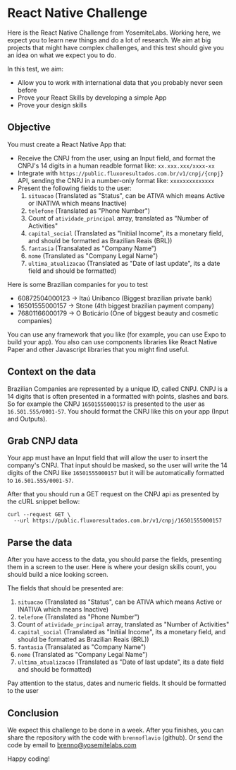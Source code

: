 # React Native Challenge

Here is the React Native Challenge from YosemiteLabs. Working here, we expect you to learn new things and do a lot of research. We aim at big projects that might have complex challenges, and this test should give you an idea on what we expect you to do.

In this test, we aim:
- Allow you to work with international data that you probably never seen before
- Prove your React Skills by developing a simple App
- Prove your design skills

## Objective

You must create a React Native App that:

- Receive the CNPJ from the user, using an Input field, and format the CNPJ's 14 digits in a human readble format like: `xx.xxx.xxx/xxxx-xx`
- Integrate with `https://public.fluxoresultados.com.br/v1/cnpj/{cnpj}` API, sending the CNPJ in a number-only format like: `xxxxxxxxxxxxxx`
- Present the following fields to the user:
    1. `situacao` (Translated as "Status", can be ATIVA which means Active or INATIVA which means Inactive)
    2. `telefone` (Translated as "Phone Number")
    3. Count of `atividade_principal` array, translated as "Number of Activities"
    4. `capital_social` (Translated as "Initiial Income", its a monetary field, and should be formatted as Brazilian Reais (BRL))
    5. `fantasia` (Transalated as "Company Name")
    6. `nome` (Translated as "Company Legal Name")
    7. `ultima_atualizacao` (Translated as "Date of last update", its a date field and should be formatted)


Here is some Brazilian companies for you to test
- 60872504000123 -> Itaú Unibanco (Biggest brazilian private bank)
- 16501555000157 -> Stone (4th biggest brazilian payment company)
- 76801166000179 -> O Boticário (One of biggest beauty and cosmetic companies)

You can use any framework that you like (for example, you can use Expo to build your app). You also can use components libraries like React Native Paper and other Javascript libraries that you might find useful.

## Context on the data

Brazilian Companies are represented by a unique ID, called CNPJ. CNPJ is a 14 digits that is often presented in a formatted with points, slashes and bars. So for example the CNPJ `16501555000157` is presented to the user as  `16.501.555/0001-57`. You should format the CNPJ like this on your app (Input and Outputs).


## Grab CNPJ data

Your app must have an Input field that will allow the user to insert the company's CNPJ. That input should be masked, so the user will write the 14 digits of the CNPJ like `16501555000157` but it will be automatically formatted to `16.501.555/0001-57`.

After that you should run a GET request on the CNPJ api as presented by the cURL snippet bellow:

```
curl --request GET \
  --url https://public.fluxoresultados.com.br/v1/cnpj/16501555000157
```

## Parse the data

After you have access to the data, you should parse the fields, presenting them in a screen to the user. Here is where your design skills count, you should build a nice looking screen.

The fields that should be presented are:

1. `situacao` (Translated as "Status", can be ATIVA which means Active or INATIVA which means Inactive)
2. `telefone` (Translated as "Phone Number")
3. Count of `atividade_principal` array, translated as "Number of Activities"
4. `capital_social` (Translated as "Initiial Income", its a monetary field, and should be formatted as Brazilian Reais (BRL))
5. `fantasia` (Transalated as "Company Name")
6. `nome` (Translated as "Company Legal Name")
7. `ultima_atualizacao` (Translated as "Date of last update", its a date field and should be formatted)

Pay attention to the status, dates and numeric fields. It should be formatted to the user

## Conclusion

We expect this challenge to be done in a week. After you finishes, you can share the repository with the code with `brennoflavio` (github). Or send the code by email to brenno@yosemitelabs.com

Happy coding!
